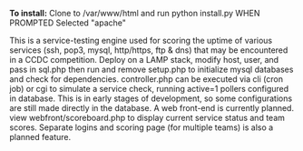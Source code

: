 **To install:** Clone to /var/www/html and run python install.py WHEN PROMPTED Selected "apache"

This is a service-testing engine used for scoring the uptime of various services (ssh, pop3, mysql, http/https, ftp & dns) that may be encountered in a CCDC competition.
Deploy on a LAMP stack, modify host, user, and pass in sql.php then run and remove setup.php to initialize mysql databases and check for dependencies.
controller.php can be executed via cli (cron job) or cgi to simulate a service check, running active=1 pollers configured in database. This is in early stages of development, so some configurations are still made directly in the database. A web front-end is currently planned.
view webfront/scoreboard.php to display current service status and team scores. Separate logins and scoring page (for multiple teams) is also a planned feature.
